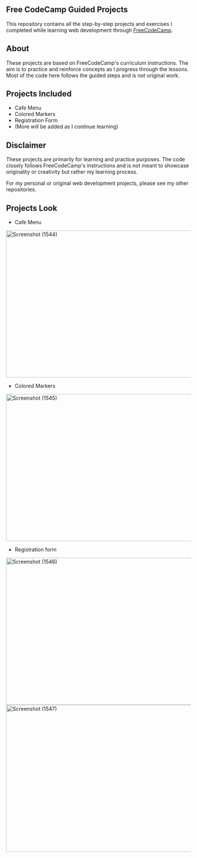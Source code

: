 ## Free CodeCamp Guided Projects

This repository contains all the step-by-step projects and exercises I completed while learning web development through [FreeCodeCamp](https://www.freecodecamp.org/).

## About

These projects are based on FreeCodeCamp's curriculum instructions. The aim is to practice and reinforce concepts as I progress through the lessons. Most of the code here follows the guided steps and is not original work.

## Projects Included

- Cafe Menu
- Colored Markers
- Registration Form
- (More will be added as I continue learning)

## Disclaimer

These projects are primarily for learning and practice purposes. The code closely follows FreeCodeCamp's instructions and is not meant to showcase originality or creativity but rather my learning process.

For my personal or original web development projects, please see my other repositories.

## Projects Look

- Cafe Menu
<img width="600" height="400" alt="Screenshot (1544)" src="https://github.com/user-attachments/assets/7d71b34f-48b2-4b0d-bc86-e6c7b10f02b4" />


- Colored Markers
<img width="600" height="400" alt="Screenshot (1545)" src="https://github.com/user-attachments/assets/3e181b5b-7ae6-4ce4-8f10-5622dc8a558d" />


- Registration form
<img width="600" height="400" alt="Screenshot (1546)" src="https://github.com/user-attachments/assets/28e95b3c-1ec5-405f-b171-bd7f0afbf502" />
<img width="600" height="400" alt="Screenshot (1547)" src="https://github.com/user-attachments/assets/1066e359-7a05-41d7-acc5-ab4b02a347ff" />
